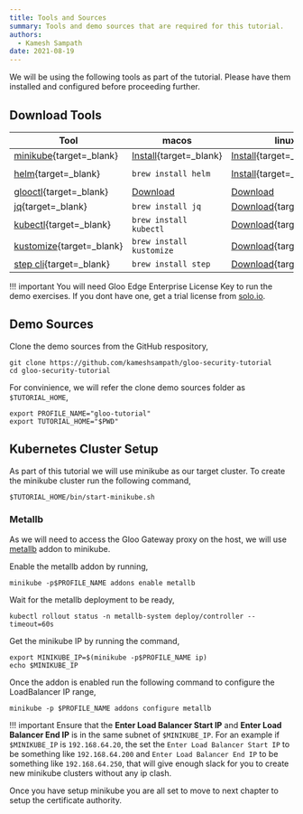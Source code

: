 ```yaml
---
title: Tools and Sources
summary: Tools and demo sources that are required for this tutorial.
authors:
  - Kamesh Sampath
date: 2021-08-19
---
```


We will be using the following tools as part of the tutorial. Please have them installed and configured before proceeding further.

## Download Tools

| Tool      | macos                          | linux | windows|
| ----------- | ----------- |  ----------- | ----------- |
[minikube](https://minikube.sigs.k8s.io/docs/){target=_blank} |[Install](https://minikube.sigs.k8s.io/docs/start/){target=_blank}|[Install](https://minikube.sigs.k8s.io/docs/start/){target=_blank}|[Install](https://minikube.sigs.k8s.io/docs/start/){target=_blank}
|[helm](https://helm.sh){target=_blank}| `brew install helm`|[Install](https://helm.sh/docs/intro/install/){target=_blank}|`choco install kubernetes-helm`
|[glooctl](https://docs.solo.io/gloo-edge/latest/getting_started/){target=_blank}|[Download](https://github.com/solo-io/gloo/releases/download/v1.8.10/glooctl-darwin-amd64)|[Download](https://github.com/solo-io/gloo/releases/download/v1.8.10/glooctl-linux-amd64)|[Download](https://github.com/solo-io/gloo/releases/download/v1.8.10/glooctl-windows-amd64.exe)
|[jq](https://stedolan.github.io/jq/){target=_blank}|`brew install jq`|[Download](https://stedolan.github.io/jq/download/){target=_blank}|`chocolatey install jq`
|[kubectl](https://kubectl.docs.kubernetes.io){target=_blank}|`brew install kubectl`|[Download](https://kubectl.docs.kubernetes.io/installation/kubectl/binaries/){target=_blank}|`choco install kubernetes-cli`
|[kustomize](https://kubectl.docs.kubernetes.io/installation/kustomize/){target=_blank}|`brew install kustomize`|[Download](https://kubectl.docs.kubernetes.io/installation/kustomize/binaries/){target=_blank}|`choco install kustomize`
|[step cli](https://smallstep.com/docs/step-cli/installation){target=_blank}|`brew install step`|[Download](https://smallstep.com/docs/step-cli/installation#linux){target=_blank}|[Download](https://smallstep.com/docs/step-cli/installation#windows){target=_blank}

!!! important
  You will need Gloo Edge Enterprise License Key to run the demo exercises. If you dont have one, get a trial license from [solo.io](https://www.solo.io/products/gloo-edge#enterprise-trial).

## Demo Sources

Clone the demo sources from the GitHub respository,

```shell
git clone https://github.com/kameshsampath/gloo-security-tutorial
cd gloo-security-tutorial
```

For convinience, we will refer the clone demo sources folder as `$TUTORIAL_HOME`,

```shell
export PROFILE_NAME="gloo-tutorial"
export TUTORIAL_HOME="$PWD"
```

## Kubernetes Cluster Setup

As part of this tutorial we will use minikube as our target cluster. To create the minikube cluster run the following command,

```shell
$TUTORIAL_HOME/bin/start-minikube.sh
```

### Metallb

As we will need to access the Gloo Gateway proxy on the host, we will use [metallb](https://metallb.universe.tf) addon to minikube.

Enable the metallb addon by running,

```shell
minikube -p$PROFILE_NAME addons enable metallb
```

Wait for the metallb deployment to be ready,

```shell
kubectl rollout status -n metallb-system deploy/controller --timeout=60s
```

Get the minikube IP by running the command,

```shell
export MINIKUBE_IP=$(minikube -p$PROFILE_NAME ip)
echo $MINIKUBE_IP
```

Once the addon is enabled run the following command to configure the LoadBalancer IP range,

```shell
minikube -p $PROFILE_NAME addons configure metallb
```

!!! important
    Ensure that the **Enter Load Balancer Start IP** and **Enter Load Balancer End IP** is in the same subnet of `$MINIKUBE_IP`.
    For an example if `$MINIKUBE_IP` is `192.168.64.20`, the set the `Enter Load Balancer Start IP` to be something like `192.168.64.200` and `Enter Load Balancer End IP` to be something like `192.168.64.250`, that will give enough slack for you to create new minikube clusters without any ip clash.


Once you have setup minikube you are all set to move to next chapter to setup the certificate authority.